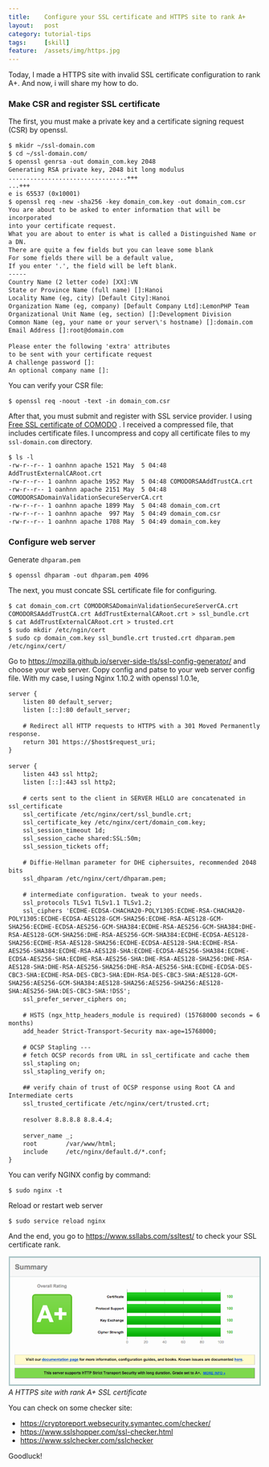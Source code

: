 ```yaml
---
title:    Configure your SSL certificate and HTTPS site to rank A+
layout:   post
category: tutorial-tips
tags:     [skill]
feature:  /assets/img/https.jpg
---
```


Today, I made a HTTPS site with invalid SSL certificate configuration to rank A+.
And now, i will share my how to do.

<!--more-->

### Make CSR and register SSL certificate

The first, you must make a private key and a certificate signing request (CSR) by openssl.

```shell
$ mkidr ~/ssl-domain.com
$ cd ~/ssl-domain.com/
$ openssl genrsa -out domain_com.key 2048
Generating RSA private key, 2048 bit long modulus
.................................+++
...+++
e is 65537 (0x10001)
$ openssl req -new -sha256 -key domain_com.key -out domain_com.csr
You are about to be asked to enter information that will be incorporated
into your certificate request.
What you are about to enter is what is called a Distinguished Name or a DN.
There are quite a few fields but you can leave some blank
For some fields there will be a default value,
If you enter '.', the field will be left blank.
-----
Country Name (2 letter code) [XX]:VN
State or Province Name (full name) []:Hanoi
Locality Name (eg, city) [Default City]:Hanoi
Organization Name (eg, company) [Default Company Ltd]:LemonPHP Team
Organizational Unit Name (eg, section) []:Development Division
Common Name (eg, your name or your server\'s hostname) []:domain.com
Email Address []:root@domain.com

Please enter the following 'extra' attributes
to be sent with your certificate request
A challenge password []:
An optional company name []:

```

You can verify your CSR file:

```shell
$ openssl req -noout -text -in domain_com.csr
```

After that, you must submit and register with SSL service provider. I using [Free SSL certificate of COMODO](https://ssl.comodo.com/free-ssl-certificate.php) . I received a compressed file, that includes certificate files.
I uncompress and copy all certificate files to my `ssl-domain.com` directory.

```shell
$ ls -l
-rw-r--r-- 1 oanhnn apache 1521 May  5 04:48 AddTrustExternalCARoot.crt
-rw-r--r-- 1 oanhnn apache 1952 May  5 04:48 COMODORSAAddTrustCA.crt
-rw-r--r-- 1 oanhnn apache 2151 May  5 04:48 COMODORSADomainValidationSecureServerCA.crt
-rw-r--r-- 1 oanhnn apache 1899 May  5 04:48 domain_com.crt
-rw-r--r-- 1 oanhnn apache  997 May  5 04:49 domain_com.csr
-rw-r--r-- 1 oanhnn apache 1708 May  5 04:49 domain_com.key
```

### Configure web server

Generate `dhparam.pem`

```shell
$ openssl dhparam -out dhparam.pem 4096
```

The next, you must concate SSL certificate file for configuring.

```shell
$ cat domain_com.crt COMODORSADomainValidationSecureServerCA.crt COMODORSAAddTrustCA.crt AddTrustExternalCARoot.crt > ssl_bundle.crt
$ cat AddTrustExternalCARoot.crt > trusted.crt
$ sudo mkdir /etc/ngin/cert
$ sudo cp domain_com.key ssl_bundle.crt trusted.crt dhparam.pem /etc/nginx/cert/
```

Go to https://mozilla.github.io/server-side-tls/ssl-config-generator/ and choose your web server.
Copy config and patse to your web server config file. With my case, I using Nginx 1.10.2 with openssl 1.0.1e,

```shell
server {
    listen 80 default_server;
    listen [::]:80 default_server;

    # Redirect all HTTP requests to HTTPS with a 301 Moved Permanently response.
    return 301 https://$host$request_uri;
}

server {
    listen 443 ssl http2;
    listen [::]:443 ssl http2;

    # certs sent to the client in SERVER HELLO are concatenated in ssl_certificate
    ssl_certificate /etc/nginx/cert/ssl_bundle.crt;
    ssl_certificate_key /etc/nginx/cert/domain_com.key;
    ssl_session_timeout 1d;
    ssl_session_cache shared:SSL:50m;
    ssl_session_tickets off;

    # Diffie-Hellman parameter for DHE ciphersuites, recommended 2048 bits
    ssl_dhparam /etc/nginx/cert/dhparam.pem;

    # intermediate configuration. tweak to your needs.
    ssl_protocols TLSv1 TLSv1.1 TLSv1.2;
    ssl_ciphers 'ECDHE-ECDSA-CHACHA20-POLY1305:ECDHE-RSA-CHACHA20-POLY1305:ECDHE-ECDSA-AES128-GCM-SHA256:ECDHE-RSA-AES128-GCM-SHA256:ECDHE-ECDSA-AES256-GCM-SHA384:ECDHE-RSA-AES256-GCM-SHA384:DHE-RSA-AES128-GCM-SHA256:DHE-RSA-AES256-GCM-SHA384:ECDHE-ECDSA-AES128-SHA256:ECDHE-RSA-AES128-SHA256:ECDHE-ECDSA-AES128-SHA:ECDHE-RSA-AES256-SHA384:ECDHE-RSA-AES128-SHA:ECDHE-ECDSA-AES256-SHA384:ECDHE-ECDSA-AES256-SHA:ECDHE-RSA-AES256-SHA:DHE-RSA-AES128-SHA256:DHE-RSA-AES128-SHA:DHE-RSA-AES256-SHA256:DHE-RSA-AES256-SHA:ECDHE-ECDSA-DES-CBC3-SHA:ECDHE-RSA-DES-CBC3-SHA:EDH-RSA-DES-CBC3-SHA:AES128-GCM-SHA256:AES256-GCM-SHA384:AES128-SHA256:AES256-SHA256:AES128-SHA:AES256-SHA:DES-CBC3-SHA:!DSS';
    ssl_prefer_server_ciphers on;

    # HSTS (ngx_http_headers_module is required) (15768000 seconds = 6 months)
    add_header Strict-Transport-Security max-age=15768000;

    # OCSP Stapling ---
    # fetch OCSP records from URL in ssl_certificate and cache them
    ssl_stapling on;
    ssl_stapling_verify on;

    ## verify chain of trust of OCSP response using Root CA and Intermediate certs
    ssl_trusted_certificate /etc/nginx/cert/trusted.crt;

    resolver 8.8.8.8 8.8.4.4;

    server_name _;
    root        /var/www/html;
    include     /etc/nginx/default.d/*.conf;
}
```

You can verify NGINX config by command:

```shell
$ sudo nginx -t
```

Reload or restart web server

```shell
$ sudo service reload nginx
```

And the end, you go to https://www.ssllabs.com/ssltest/ to check your SSL certificate rank.

![A HTTPS site with rank A+ SSL certificate](/assets/img/rank-a-plus.png)*A HTTPS site with rank A+ SSL certificate*

You can check on some checker site:

- https://cryptoreport.websecurity.symantec.com/checker/
- https://www.sslshopper.com/ssl-checker.html
- https://www.sslchecker.com/sslchecker

Goodluck!
